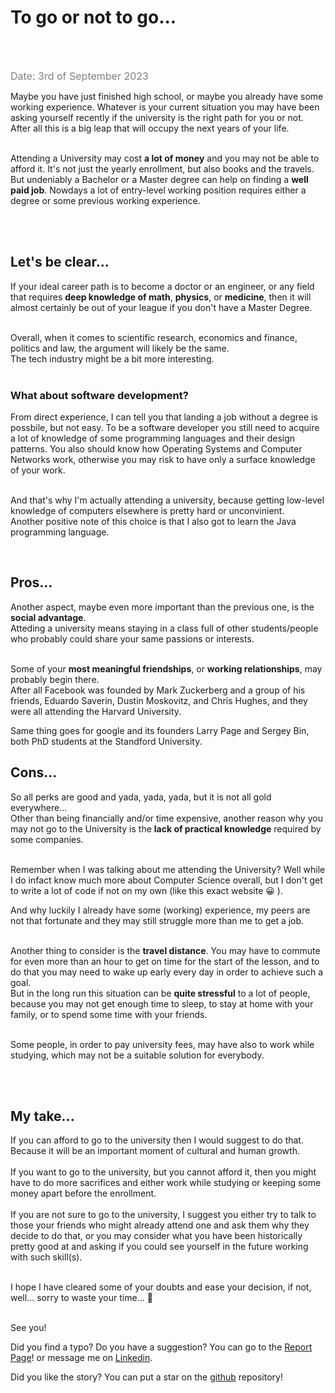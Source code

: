 # To go or not to go...
<br /><br />

<span class="date"> Date: 3rd of September 2023 </span> <br />

Maybe you have just finished high school, or maybe you already have some working experience. Whatever is your current situation you may have been asking yourself recently if the university is the right path for you or not. After all this is a big leap that will occupy the next years of your life.<br /><br />

Attending a University may cost **a lot of money** and you may not be able to afford it. It's not just the yearly enrollment, but also books and the travels.<br />
But undeniably a Bachelor or a Master degree can help on finding a **well paid job**. Nowdays a lot of entry-level working position requires either a degree or some previous working experience. 

<br /><br />

## Let's be clear...
If your ideal career path is to become a doctor or an engineer, or any field that requires **deep knowledge of math**, **physics**, or **medicine**, then it will almost certainly be out of your league if you don't have a Master Degree.<br /><br />

Overall, when it comes to scientific research, economics and finance, politics and law, the argument will likely be the same.<br />
The tech industry might be a bit more interesting.<br /><br />

### What about software development?

From direct experience, I can tell you that landing a job without a degree is possbile, but not easy. To be a software developer you still need to acquire a lot of knowledge of some programming languages and their design patterns. You also should know how Operating Systems and Computer Networks work, otherwise you may risk to have only a surface knowledge of your work.<br /><br />

And that's why I'm actually attending a university, because getting low-level knowledge of computers elsewhere is pretty hard or unconvinient.<br />
Another positive note of this choice is that I also got to learn the Java programming language.

<br />

## Pros...
Another aspect, maybe even more important than the previous one, is the **social advantage**.<br />
Atteding a university means staying in a class full of other students/people who probably could share your same passions or interests.<br /><br />

Some of your **most meaningful friendships**, or **working relationships**, may probably begin there.<br />
After all Facebook was founded by Mark Zuckerberg and a group of his friends, Eduardo Saverin, Dustin Moskovitz, and Chris Hughes, and they were all attending the Harvard University.<br />

Same thing goes for google and its founders Larry Page and Sergey Bin, both PhD students at the Standford University.

## Cons...
So all perks are good and yada, yada, yada, but it is not all gold everywhere...<br />
Other than being financially and/or time expensive, another reason why you may not go to the University is the **lack of practical knowledge** required by some companies.<br /><br />

Remember when I was talking about me attending the University? Well while I do infact know much more about Computer Science overall, but I don't get to write a lot of code if not on my own (like this exact website 😀 ).<br />

And why luckily I already have some (working) experience, my peers are not that fortunate and they may still struggle more than me to get a job.<br /><br />

Another thing to consider is the **travel distance**. You may have to commute for even more than an hour to get on time for the start of the lesson, and to do that you may need to wake up early every day in order to achieve such a goal.<br />
But in the long run this situation can be **quite stressful** to a lot of people, because you may not get enough time to sleep, to stay at home with your family, or to spend some time with your friends.<br /><br />

Some people, in order to pay university fees, may have also to work while studying, which may not be a suitable solution for everybody.

<br /><br />

## My take...
If you can afford to go to the university then I would suggest to do that. Because it will be an important moment of cultural and human growth.<br /><br />
If you want to go to the university, but you cannot afford it, then you might have to do more sacrifices and either work while studying or keeping some money apart before the enrollment. 
<br /><br />
If you are not sure to go to the university, I suggest you either try to talk to those your friends who might already attend one and ask them why they decide to do that, or you may consider what you have been historically pretty good at and asking if you could see yourself in the future working with such skill(s).<br /><br />

I hope I have cleared some of your doubts and ease your decision, if not, well... sorry to waste your time... 😬<br /><br />

See you!
<br />

Did you find a typo? Do you have a suggestion? You can go to the <a href="https://github.com/Gabri432/angular-personal-website/issues/new" target="_blank" title="Go to the Github repository">Report Page</a>! or message me on <a href="https://www.linkedin.com/in/gabriele-gatti-87b321190/" target="_blank" title="Go to my Linkeding profile">Linkedin</a>.

Did you like the story? You can put a star on the <a href="https://github.com/Gabri432/angular-personal-website/" target="_blank" title="Go to the Github repository">github</a> repository!


<style>
.date {
    color: grey;
    font-size: 16px
}
</style>

